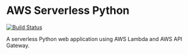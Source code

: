 # AWS Serverless Python
[![Build Status](https://travis-ci.org/hateno/aws-serverless-python.svg?branch=master)](https://travis-ci.org/hateno/aws-serverless-python)

A serverless Python web application using AWS Lambda and AWS API Gateway.
